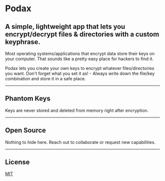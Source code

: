 # Podax
## A simple, lightweight app that lets you encrypt/decrypt files & directories with a custom keyphrase.


Most operating systems/applications that encrypt data store their keys on your computer. That sounds like a pretty easy place for hackers to find it.

Podax lets you create your own keys to encrypt whatever files/directories you want. Don't forget what you set it as! - Always write down the file/key combination and store it in a safe place.

---

## Phantom Keys
Keys are never stored and deleted from memory right after encryption.

---

## Open Source
Nothing to hide here. Reach out to collaborate or request new capabilities.

---

## License
[MIT](https://choosealicense.com/licenses/mit/)
